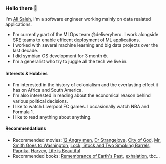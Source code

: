 ### Hello there 👋
I'm [Ali Saleh](https://www.linkedin.com/in/ali-saleh/), I'm a software engineer working mainly on data realated applications.

- I'm currently part of the MLOps team @deliveryhero. I work alongside SRE teams to enable efficent deployment of ML applications.
- I worked with several machine learning and big data projects over the last decade. 
- I did symbian OS development for 3 month 🤓.
- I'm a generalist who try to juggle all the tech we live in. 

#### Interests & Hobbies
- I'm interested in the history of colonialism and the everlasting effect it has on Africa and South America.
- I'm also interested in reading about the economical reason behind various political decisions.
- I like to watch Liverpool FC games. I occasionally watch NBA and Formula 1.
- I like to read anything about anything.

#### Recommendations
- Recommended movies: [12 Angry men](https://www.imdb.com/title/tt0050083/?ref_=rt_li_tt), [Dr Strangelove](https://www.imdb.com/title/tt0057012/?ref_=rt_li_tt), [City of God](https://www.imdb.com/title/tt0317248/?ref_=rt_li_tt), [Mr. Smith Goes to Washington](https://www.imdb.com/title/tt0031679/?ref_=rt_li_tt), [Lock, Stock and Two Smoking Barrels](https://www.imdb.com/title/tt0120735/?ref_=rt_li_tt), [Paprika](https://www.imdb.com/title/tt0851578/?ref_=rt_li_tt), [Harvey](https://www.imdb.com/title/tt0042546/?ref_=rt_li_tt), [Life is Beautiful](https://www.imdb.com/title/tt0118799/?ref_=rt_li_i)
- Recommended books: [Remembrance of Earth's Past](https://www.goodreads.com/series/189931-remembrance-of-earth-s-past), [exhalation](https://www.goodreads.com/book/show/41160292-exhalation), tbc... 

<!--
**asaleh/asaleh** is a ✨ _special_ ✨ repository because its `README.md` (this file) appears on your GitHub profile.

Here are some ideas to get you started:

- 🔭 I’m currently working on ...
- 🌱 I’m currently learning ...
- 👯 I’m looking to collaborate on ...
- 🤔 I’m looking for help with ...
- 💬 Ask me about ...
- 📫 How to reach me: ...
- 😄 Pronouns: ...
- ⚡ Fun fact: ...
-->
